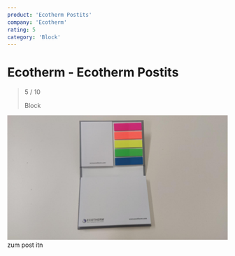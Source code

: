 ```yaml
---
product: 'Ecotherm Postits'
company: 'Ecotherm'
rating: 5
category: 'Block'
---
```


# Ecotherm - Ecotherm Postits
>
> 5 / 10
>
> Block

![Ecotherm Postits](./assets/ecotherm-ecotherm-postits-e28a349c-21b4-4468-af8a-099cac7dba25.jpg)
zum post itn

